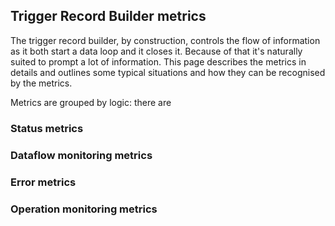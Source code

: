 ## Trigger Record Builder metrics

The trigger record builder, by construction, controls the flow of information as it both start a data loop and it closes it.
Because of that it's naturally suited to prompt a lot of information.
This page describes the metrics in details and outlines some typical situations and how they can be recognised by the metrics.

Metrics are grouped by logic: there are

### Status metrics


### Dataflow monitoring metrics


### Error metrics


### Operation monitoring metrics 
